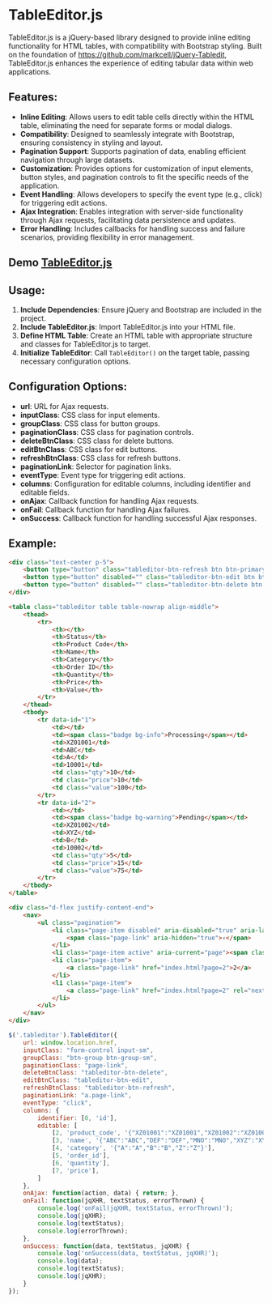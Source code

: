 # TableEditor.js 

TableEditor.js is a jQuery-based library designed to provide inline editing functionality for HTML tables, with compatibility with Bootstrap styling. Built on the foundation of https://github.com/markcell/jQuery-Tabledit, TableEditor.js enhances the experience of editing tabular data within web applications.

## Features:

- **Inline Editing**: Allows users to edit table cells directly within the HTML table, eliminating the need for separate forms or modal dialogs.
- **Compatibility**: Designed to seamlessly integrate with Bootstrap, ensuring consistency in styling and layout.
- **Pagination Support**: Supports pagination of data, enabling efficient navigation through large datasets.
- **Customization**: Provides options for customization of input elements, button styles, and pagination controls to fit the specific needs of the application.
- **Event Handling**: Allows developers to specify the event type (e.g., click) for triggering edit actions.
- **Ajax Integration**: Enables integration with server-side functionality through Ajax requests, facilitating data persistence and updates.
- **Error Handling**: Includes callbacks for handling success and failure scenarios, providing flexibility in error management.

## Demo [TableEditor.js](https://html-preview.github.io/?url=https://github.com/souravmsh/tableditor/blob/main/index.html)

## Usage:

1. **Include Dependencies**: Ensure jQuery and Bootstrap are included in the project.
2. **Include TableEditor.js**: Import TableEditor.js into your HTML file.
3. **Define HTML Table**: Create an HTML table with appropriate structure and classes for TableEditor.js to target.
4. **Initialize TableEditor**: Call `TableEditor()` on the target table, passing necessary configuration options.

## Configuration Options:

- **url**: URL for Ajax requests.
- **inputClass**: CSS class for input elements.
- **groupClass**: CSS class for button groups.
- **paginationClass**: CSS class for pagination controls.
- **deleteBtnClass**: CSS class for delete buttons.
- **editBtnClass**: CSS class for edit buttons.
- **refreshBtnClass**: CSS class for refresh buttons.
- **paginationLink**: Selector for pagination links.
- **eventType**: Event type for triggering edit actions.
- **columns**: Configuration for editable columns, including identifier and editable fields.
- **onAjax**: Callback function for handling Ajax requests.
- **onFail**: Callback function for handling Ajax failures.
- **onSuccess**: Callback function for handling successful Ajax responses.

## Example:

```HTML
<div class="text-center p-5">
    <button type="button" class="tableditor-btn-refresh btn btn-primary">Refresh Page</button>
    <button type="button" disabled="" class="tableditor-btn-edit btn btn-info">Update 0 Items</button>
    <button type="button" disabled="" class="tableditor-btn-delete btn btn-danger">Delete 0 Items</button>
</div>

<table class="tableditor table table-nowrap align-middle">
    <thead>
        <tr>
            <th></th>
            <th>Status</th>
            <th>Product Code</th>
            <th>Name</th>
            <th>Category</th>
            <th>Order ID</th>
            <th>Quantity</th>
            <th>Price</th>
            <th>Value</th> 
        </tr>
    </thead>
    <tbody>
        <tr data-id="1">
            <td></td>
            <td><span class="badge bg-info">Processing</span></td>
            <td>XZ01001</td>
            <td>ABC</td>
            <td>A</td>
            <td>10001</td>
            <td class="qty">10</td>
            <td class="price">10</td>
            <td class="value">100</td>
        </tr> 
        <tr data-id="2">
            <td></td>
            <td><span class="badge bg-warning">Pending</span></td>
            <td>XZ01002</td>
            <td>XYZ</td>
            <td>B</td>
            <td>10002</td>
            <td class="qty">5</td>
            <td class="price">15</td>
            <td class="value">75</td>
        </tr> 
    </tbody>
</table>

<div class="d-flex justify-content-end">
    <nav>
        <ul class="pagination">
            <li class="page-item disabled" aria-disabled="true" aria-label="« Previous">
                <span class="page-link" aria-hidden="true">‹</span>
            </li>
            <li class="page-item active" aria-current="page"><span class="page-link">1</span></li>
            <li class="page-item">
                <a class="page-link" href="index.html?page=2">2</a>
            </li>
            <li class="page-item">
                <a class="page-link" href="index.html?page=2" rel="next" aria-label="Next »">›</a>
            </li>
        </ul>
    </nav>
</div> 

```

```javascript
$('.tableditor').TableEditor({
    url: window.location.href,
    inputClass: "form-control input-sm",
    groupClass: "btn-group btn-group-sm",
    paginationClass: "page-link",
    deleteBtnClass: "tableditor-btn-delete",
    editBtnClass: "tableditor-btn-edit",
    refreshBtnClass: "tableditor-btn-refresh",
    paginationLink: "a.page-link",
    eventType: "click",
    columns: {
        identifier: [0, 'id'],
        editable: [
            [2, 'product_code', '{"XZ01001":"XZ01001","XZ01002":"XZ01002","XZ01003":"XZ01003","XZ01004":"XZ01004","XZ01005":"XZ01005"}'],
            [3, 'name', '{"ABC":"ABC","DEF":"DEF","MNO":"MNO","XYZ":"XYZ"}'],
            [4, 'category', '{"A":"A","B":"B","Z":"Z"}'],
            [5, 'order_id'],
            [6, 'quantity'],
            [7, 'price'],
        ]
    },
    onAjax: function(action, data) { return; },
    onFail: function(jqXHR, textStatus, errorThrown) {
        console.log('onFail(jqXHR, textStatus, errorThrown)');
        console.log(jqXHR);
        console.log(textStatus);
        console.log(errorThrown);
    },
    onSuccess: function(data, textStatus, jqXHR) {
        console.log('onSuccess(data, textStatus, jqXHR)');
        console.log(data);
        console.log(textStatus);
        console.log(jqXHR);
    }
}); 

